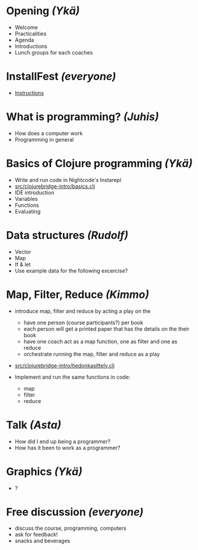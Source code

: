 # Opening _(Ykä)_

- Welcome
- Practicalities
- Agenda
- Introductions
- Lunch groups for each coaches

# InstallFest _(everyone)_

- [Instructions](install-nightcode.md)

# What is programming? _(Juhis)_

- How does a computer work
- Programming in general

# Basics of Clojure programming _(Ykä)_

- Write and run code in Nightcode's Instarepl
- [src/clojurebridge-intro/basics.clj](src/clojurebridge_intro/basics.clj)
- IDE introduction
- Variables
- Functions
- Evaluating

# Data structures _(Rudolf)_

- Vector
- Map
- If & let
- Use example data for the following excercise?

# Map, Filter, Reduce _(Kimmo)_

- introduce map, filter and reduce by acting a play on the
  - have one person (course participants?) per book
  - each person will get a printed paper that has the details on the their book
  - have one coach act as a map function, one as filter and one as reduce
  - orchestrate running the map, filter and reduce as a play

- [src/clojurebridge-intro/tiedonkasittely.clj](src/clojurebridge_intro/tiedonkasittely.clj)
- Implement and run the same functions in code:
  - map
  - filter
  - reduce

# Talk _(Asta)_

- How did I end up being a programmer?
- How has it been to work as a programmer?

# Graphics _(Ykä)_

- ?

# Free discussion _(everyone)_

- discuss the course, programming, computers
- ask for feedback!
- snacks and beverages

